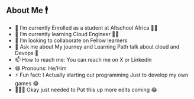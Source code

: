 ## About Me 🕴

<!--
**29trix/29trix** is a ✨ _special_ ✨ repository because its `README.md` (this file) appears on your GitHub profile.
-->

- 🔭 I’m currently Enrolled as a student at Altschool Africa 👨‍💻
- 🌱 I’m currently learning  Cloud Engineer 👨‍💻
- 👯 I’m looking to collaborate on Fellow learners 
- 💬 Ask me about My journey and Learning Path talk about cloud and Devops 🤖
- 📫 How to reach me: You can reach me on X or Linkedin <link in bio>
- 😄 Pronouns: He/Him
- ⚡ Fun fact: I Actually starting out programming Just to develop my own games 😂
-  🦾🦾🦾 Okay just needed to Put this up more edits coming 😂

